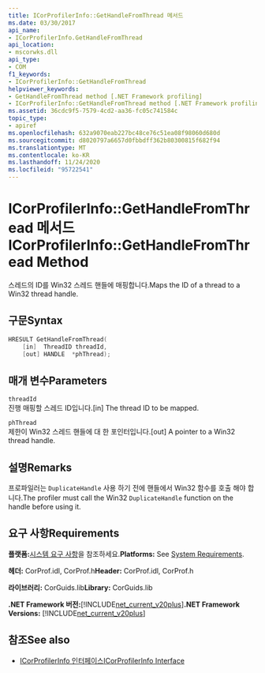 ```yaml
---
title: ICorProfilerInfo::GetHandleFromThread 메서드
ms.date: 03/30/2017
api_name:
- ICorProfilerInfo.GetHandleFromThread
api_location:
- mscorwks.dll
api_type:
- COM
f1_keywords:
- ICorProfilerInfo::GetHandleFromThread
helpviewer_keywords:
- GetHandleFromThread method [.NET Framework profiling]
- ICorProfilerInfo::GetHandleFromThread method [.NET Framework profiling]
ms.assetid: 36cdc9f5-7579-4cd2-aa36-fc05c741584c
topic_type:
- apiref
ms.openlocfilehash: 632a9070eab227bc48ce76c51ea08f98060d680d
ms.sourcegitcommit: d8020797a6657d0fbbdff362b80300815f682f94
ms.translationtype: MT
ms.contentlocale: ko-KR
ms.lasthandoff: 11/24/2020
ms.locfileid: "95722541"
---
```

# <a name="icorprofilerinfogethandlefromthread-method"></a><span data-ttu-id="42ee5-102">ICorProfilerInfo::GetHandleFromThread 메서드</span><span class="sxs-lookup"><span data-stu-id="42ee5-102">ICorProfilerInfo::GetHandleFromThread Method</span></span>

<span data-ttu-id="42ee5-103">스레드의 ID를 Win32 스레드 핸들에 매핑합니다.</span><span class="sxs-lookup"><span data-stu-id="42ee5-103">Maps the ID of a thread to a Win32 thread handle.</span></span>  
  
## <a name="syntax"></a><span data-ttu-id="42ee5-104">구문</span><span class="sxs-lookup"><span data-stu-id="42ee5-104">Syntax</span></span>  
  
```cpp  
HRESULT GetHandleFromThread(  
    [in]  ThreadID threadId,  
    [out] HANDLE  *phThread);  
```  
  
## <a name="parameters"></a><span data-ttu-id="42ee5-105">매개 변수</span><span class="sxs-lookup"><span data-stu-id="42ee5-105">Parameters</span></span>  

 `threadId`  
 <span data-ttu-id="42ee5-106">진행 매핑할 스레드 ID입니다.</span><span class="sxs-lookup"><span data-stu-id="42ee5-106">[in] The thread ID to be mapped.</span></span>  
  
 `phThread`  
 <span data-ttu-id="42ee5-107">제한이 Win32 스레드 핸들에 대 한 포인터입니다.</span><span class="sxs-lookup"><span data-stu-id="42ee5-107">[out] A pointer to a Win32 thread handle.</span></span>  
  
## <a name="remarks"></a><span data-ttu-id="42ee5-108">설명</span><span class="sxs-lookup"><span data-stu-id="42ee5-108">Remarks</span></span>  

 <span data-ttu-id="42ee5-109">프로파일러는 `DuplicateHandle` 사용 하기 전에 핸들에서 Win32 함수를 호출 해야 합니다.</span><span class="sxs-lookup"><span data-stu-id="42ee5-109">The profiler must call the Win32 `DuplicateHandle` function on the handle before using it.</span></span>  
  
## <a name="requirements"></a><span data-ttu-id="42ee5-110">요구 사항</span><span class="sxs-lookup"><span data-stu-id="42ee5-110">Requirements</span></span>  

 <span data-ttu-id="42ee5-111">**플랫폼:**[시스템 요구 사항](../../get-started/system-requirements.md)을 참조하세요.</span><span class="sxs-lookup"><span data-stu-id="42ee5-111">**Platforms:** See [System Requirements](../../get-started/system-requirements.md).</span></span>  
  
 <span data-ttu-id="42ee5-112">**헤더:** CorProf.idl, CorProf.h</span><span class="sxs-lookup"><span data-stu-id="42ee5-112">**Header:** CorProf.idl, CorProf.h</span></span>  
  
 <span data-ttu-id="42ee5-113">**라이브러리:** CorGuids.lib</span><span class="sxs-lookup"><span data-stu-id="42ee5-113">**Library:** CorGuids.lib</span></span>  
  
 <span data-ttu-id="42ee5-114">**.NET Framework 버전:**[!INCLUDE[net_current_v20plus](../../../../includes/net-current-v20plus-md.md)]</span><span class="sxs-lookup"><span data-stu-id="42ee5-114">**.NET Framework Versions:** [!INCLUDE[net_current_v20plus](../../../../includes/net-current-v20plus-md.md)]</span></span>  
  
## <a name="see-also"></a><span data-ttu-id="42ee5-115">참조</span><span class="sxs-lookup"><span data-stu-id="42ee5-115">See also</span></span>

- [<span data-ttu-id="42ee5-116">ICorProfilerInfo 인터페이스</span><span class="sxs-lookup"><span data-stu-id="42ee5-116">ICorProfilerInfo Interface</span></span>](icorprofilerinfo-interface.md)
